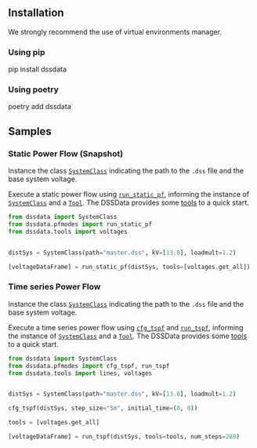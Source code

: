 
## Installation

We strongly recommend the use of virtual environments manager.


### Using pip

<div id="termynal" data-termynal>
    <span data-ty="input">pip install dssdata</span>
</div>


### Using poetry

<div id="termynal" data-termynal>
    <span data-ty="input">poetry add dssdata</span>
</div>

## Samples

### Static Power Flow (Snapshot)

Instance the class [```SystemClass```](api/#dssdata.SystemClass) indicating the path to the ```.dss``` file and the base system voltage.

Execute a static power flow using [```run_static_pf```](#dssdata.pfmodes.run_static_pf), informing the instance of [```SystemClass```](api/#dssdata.SystemClass) and a [```Tool```](tutorial/#creating-your-first-tool). The DSSData provides some [tools](api/#dssdata.tools) to a quick start. 

```python
from dssdata import SystemClass
from dssdata.pfmodes import run_static_pf
from dssdata.tools import voltages


distSys = SystemClass(path="master.dss", kV=[13.8], loadmult=1.2)

[voltageDataFrame] = run_static_pf(distSys, tools=[voltages.get_all])
```

### Time series Power Flow

Instance the class [```SystemClass```](api/#dssdata.SystemClass) indicating the path to the ```.dss``` file and the base system voltage.

Execute a time series power flow using [```cfg_tspf```](#dssdata.pfmodes.cfg_tspf) and [```run_tspf```](#dssdata.pfmodes.run_tspf), informing the instance of [```SystemClass```](api/#dssdata.SystemClass) and a [```Tool```](tutorial/#creating-your-first-tool). The DSSData provides some [tools](api/#dssdata.tools) to a quick start. 

```python
from dssdata import SystemClass
from dssdata.pfmodes import cfg_tspf, run_tspf
from dssdata.tools import lines, voltages


distSys = SystemClass(path="master.dss", kV=[13.8], loadmult=1.2)

cfg_tspf(distSys, step_size="5m", initial_time=(0, 0))

tools = [voltages.get_all]

[voltageDataFrame] = run_tspf(distSys, tools=tools, num_steps=288)
```
